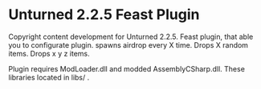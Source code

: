 # Unturned 2.2.5 Feast Plugin
Copyright content development for Unturned 2.2.5.
Feast plugin, that able you to configurate plugin.
spawns airdrop every X time.
Drops X random items.
Drops x y z items.

Plugin requires ModLoader.dll and modded AssemblyCSharp.dll.
These libraries located in libs/ .


